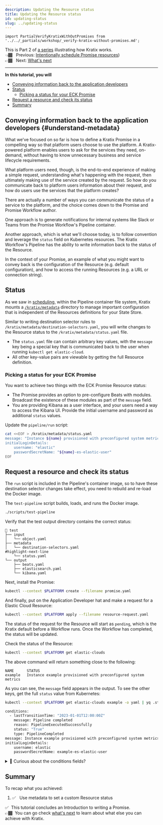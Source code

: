 ```yaml
---
description: Updating the Resource status
title: Updating the Resource status
id: updating-status
slug: ../updating-status
---
```


```mdx-code-block
import PartialVerifyKratixWithOutPromises from '../../_partials/workshop/_verify-kratix-without-promises.md';
```

This is Part 2 of [a series](intro) illustrating how Kratix works. <br />
👈🏾&nbsp;&nbsp; Previous: [Intentionally schedule Promise resources](scheduling-promise))<br />
👉🏾&nbsp;&nbsp; Next: [What's next](whats-next)

<hr />

**In this tutorial, you will**

- [Conveying information back to the application developers](#understand-metadata)
- [Status](#status)
  - [Picking a status for your ECK Promise](#picking-a-status-for-your-eck-promise)
- [Request a resource and check its status](#request-a-resource-and-check-its-status)
- [Summary](#summary)

## Conveying information back to the application developers {#understand-metadata}

What we've focused on so far is how to define a Kratix Promise in a compelling way so that platform users choose to use the platform. A Kratix-powered platform enables users to ask for the services they need, on-demand, without having to know unnecessary business and service lifecycle requirements.

What platform users need, though, is the end-to-end experience of making a simple request, understanding what's happening with the request, then ultimately making use of the service created by the request. So how do you communicate back to platform users information about their request, and how do users use the services that the platform creates?

There are actually a number of ways you can communicate the status of a service to the platform, and the choice comes down to the Promise and Promise Workflow author.

One approach is to generate notifications for internal systems like Slack or Teams from the Promise Workflow's Pipeline container.

Another approach, which is what we'll choose today, is to follow convention and leverage the `status` field on Kubernetes resources. The Kratix Workflow's Pipeline has the ability to write information back to the status of the Resource.

In the context of your Promise, an example of what you might want to convey back is the configuration of the Resource (e.g. default configuration), and how to access the running Resources (e.g. a URL or connection string).

## Status

As we saw in [scheduling](./04-scheduling-promise.md), within the Pipeline container file system, Kratix mounts a [`/kratix/metadata`](../main/reference/resources/workflows#metadata) directory to manage important configuration that is independent of the Resources definitions for your State Store.

Similar to writing destination selector rules to `/kratix/metadata/destination-selectors.yaml`, you will write changes to the Resource status to the `/kratix/metadata/status.yaml` file.

- The `status.yaml` file can contain arbitrary key values, with the `message` key being a special key that is communicated back to the user when running `kubectl get elastic-cloud`.
- All other key-value pairs are viewable by getting the full Resource definition.

### Picking a status for your ECK Promise

You want to achieve two things with the ECK Promise Resource status:

- The Promise provides an option to pre-configure Beats with modules. Broadcast the existence of these modules as part of the `message` field.
- You are providing Kibana as a user interface, and your users need a way to access the Kibana UI. Provide the initial username and password as additional `status` values.

Update the `pipeline/run` script:

```bash title=pipeline/run -- add to the end
cat <<EOF > /kratix/metadata/status.yaml
message: "Instance ${name} provisioned with preconfigured system metrics"
initialLoginDetails:
    username: "elastic"
    passwordSecretName: "${name}-es-elastic-user"
EOF
```

## Request a resource and check its status

The `run` script is included in the Pipeline's container image, so to have these destination selector changes take effect, you need to rebuild and re-load the Docker image.

The `test-pipeline` script builds, loads, and runs the Docker image.

```bash
./scripts/test-pipeline
```

Verify that the test output directory contains the correct status:

```shell-session
📂 test
├── input
│   └── object.yaml
├── metadata
│   └── destination-selectors.yaml
#highlight-next-line
    └── status.yaml
└── output
    ├── beats.yaml
    ├── elasticsearch.yaml
    └── kibana.yaml
```

Next, install the Promise:

```bash
kubectl --context $PLATFORM create --filename promise.yaml
```

And finally, put on the Application Developer hat and make a request for a Elastic Cloud Resource:

```bash
kubectl --context $PLATFORM apply --filename resource-request.yaml
```

The status of the request for the Resource will start as `pending`, which is the Kratix default before a Workflow runs. Once the Workflow has completed, the status will be updated.

Check the status of the Resource:

```bash
kubectl --context $PLATFORM get elastic-clouds
```

The above command will return something close to the following:

```
NAME      STATUS
example   Instance example provisioned with preconfigured system metrics
```

As you can see, the `message` field appears in the output. To see the other keys, get the full `status` value from Kubernetes:

```bash
kubectl --context $PLATFORM get elastic-clouds example -o yaml | yq .status
```

```bash
conditions:
  - lastTransitionTime: "2023-01-01T12:00:00Z"
    message: Pipeline completed
    reason: PipelineExecutedSuccessfully
    status: "True"
    type: PipelineCompleted
message: Instance example provisioned with preconfigured system metrics
initialLoginDetails:
    username: elastic
    passwordSecretName: example-es-elastic-user
```

<details>
  <summary>🤔 Curious about the conditions fields?</summary>

### The conditions field {#the-conditions-field}

[Conditions](https://github.com/kubernetes/community/blob/master/contributors/devel/sig-architecture/api-conventions.md#typical-status-properties) are a core Kubernetes concept and standard to convey information about a resources status. For example, Pods report back various conditions:

```
- lastProbeTime: null
  lastTransitionTime: "2023-06-20T15:02:20Z"
  status: "True"
  type: Ready
- lastProbeTime: null
  lastTransitionTime: "2023-06-20T15:02:20Z"
  status: "True"
  type: ContainersReady
- lastProbeTime: null
  lastTransitionTime: "2023-06-20T15:00:49Z"
  status: "True"
  type: PodScheduled

```

Conditions are also powerful for enabling you to wait for an occurrence. For example, you can wait for the health of a pod by running something like this:

```bash
kubectl --context $PLATFORM \
    wait pods \
    --namespace kratix-platform-system \
    --selector control-plane=controller-manager \
    --for condition=Ready \
    --timeout=90s
```

This same logic can be applied to Resources. Kratix sets the `PipelineCompleted` condition. For example, a user (or CI/Automation) could wait for a request to finish by running:

```bash
kubectl --context $PLATFORM wait elastic-cloud/example \
  --for=condition=PipelineCompleted --timeout=60s
```

Kratix supports this by default for all Resources.

</details>

## Summary

To recap what you achieved:

1. ✅&nbsp;&nbsp; Use metadata to set a custom Resource status

✅&nbsp;&nbsp;This tutorial concludes an Introduction to writing a Promise. <br />
👉🏾&nbsp;&nbsp;You can go check [what's next](whats-next) to learn about
what else you can achieve with Kratix.
